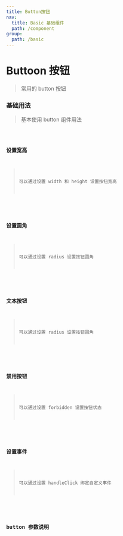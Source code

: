 ```yaml
---
title: Button按钮
nav:
  title: Basic 基础组件
  path: /component
group:
  path: /basic
---
```


# Buttoon 按钮

> 常用的 button 按钮

### 基础用法

> 基本使用 button 组件用法

<code src="./demo/index1.tsx" />

### 设置宽高

> 可以通过设置 width 和 height 设置按钮宽高

<!-- <code src="./demo/index2.tsx" /> -->

### 设置圆角

> 可以通过设置 radius 设置按钮圆角

<!-- <code src="./demo/index3.tsx" /> -->

### 文本按钮

> 可以通过设置 radius 设置按钮圆角

<!-- <code src="./demo/index4.tsx" /> -->

### 禁用按钮

> 可以通过设置 forbidden 设置按钮状态

<!-- <code src="./demo/index5.tsx" /> -->

### 设置事件

> 可以通过设置 handleClick 绑定自定义事件

<!-- <code src="./demo/index6.tsx" /> -->

### button 参数说明

<API />
